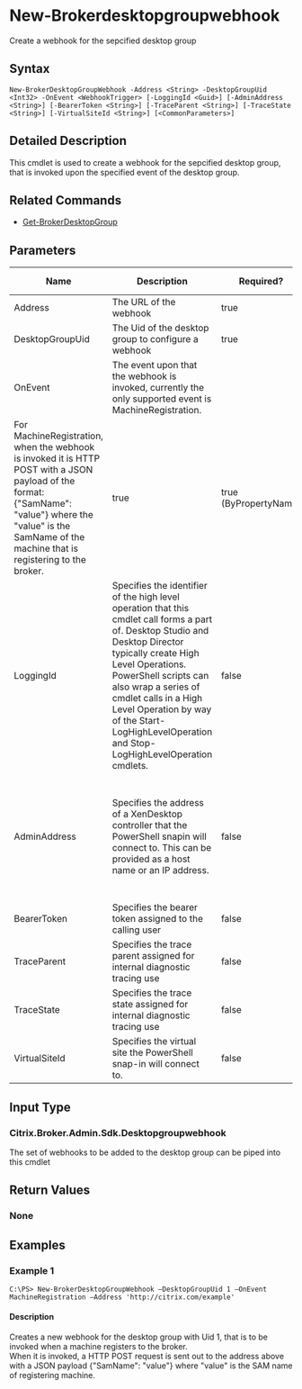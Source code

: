 ﻿
# New-Brokerdesktopgroupwebhook
Create a webhook for the sepcified desktop group
## Syntax

```
New-BrokerDesktopGroupWebhook -Address <String> -DesktopGroupUid <Int32> -OnEvent <WebhookTrigger> [-LoggingId <Guid>] [-AdminAddress <String>] [-BearerToken <String>] [-TraceParent <String>] [-TraceState <String>] [-VirtualSiteId <String>] [<CommonParameters>]
```

## Detailed Description
This cmdlet is used to create a webhook for the sepcified desktop group, that is invoked upon the specified event of the desktop group.


## Related Commands

* [Get-BrokerDesktopGroup](../Get-BrokerDesktopGroup/)
## Parameters
| Name   | Description | Required? | Pipeline Input | Default Value |
| --- | --- | --- | --- | --- |
| Address | The URL of the webhook | true | true (ByPropertyName) |  |
| DesktopGroupUid | The Uid of the desktop group to configure a webhook | true | true (ByPropertyName) |  |
| OnEvent | The event upon that the webhook is invoked, currently the only supported event is MachineRegistration.  
For MachineRegistration, when the webhook is invoked it is HTTP POST with a JSON payload of the format: {"SamName": "value"} where the "value" is the SamName of the machine that is registering to the broker. | true | true (ByPropertyName) |  |
| LoggingId | Specifies the identifier of the high level operation that this cmdlet call forms a part of. Desktop Studio and Desktop Director typically create High Level Operations. PowerShell scripts can also wrap a series of cmdlet calls in a High Level Operation by way of the Start-LogHighLevelOperation and Stop-LogHighLevelOperation cmdlets. | false | false |  |
| AdminAddress | Specifies the address of a XenDesktop controller that the PowerShell snapin will connect to. This can be provided as a host name or an IP address. | false | false | Localhost. Once a value is provided by any cmdlet, this value will become the default. |
| BearerToken | Specifies the bearer token assigned to the calling user | false | false |  |
| TraceParent | Specifies the trace parent assigned for internal diagnostic tracing use | false | false |  |
| TraceState | Specifies the trace state assigned for internal diagnostic tracing use | false | false |  |
| VirtualSiteId | Specifies the virtual site the PowerShell snap-in will connect to. | false | false |  |

## Input Type

### Citrix.Broker.Admin.Sdk.Desktopgroupwebhook
The set of webhooks to be added to the desktop group can be piped into this cmdlet
## Return Values

### None

## Examples

### Example 1

```
C:\PS> New-BrokerDesktopGroupWebhook –DesktopGroupUid 1 –OnEvent MachineRegistration –Address 'http://citrix.com/example'
```

#### Description
Creates a new webhook for the desktop group with Uid 1, that is to be invoked when a machine registers to the broker.  
When it is invoked, a HTTP POST request is sent out to the address above with a JSON payload {"SamName": "value"} where "value" is the SAM name of registering machine.
